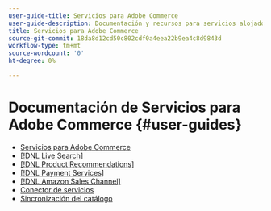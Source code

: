 ```yaml
---
user-guide-title: Servicios para Adobe Commerce
user-guide-description: Documentación y recursos para servicios alojados que proporcionan funcionalidades ampliadas a Adobe Commerce y Magento Open Source.
title: Servicios para Adobe Commerce
source-git-commit: 18da8d12cd50c802cdf0a4eea22b9ea4c8d9843d
workflow-type: tm+mt
source-wordcount: '0'
ht-degree: 0%

---
```


# Documentación de Servicios para Adobe Commerce {#user-guides}

- [Servicios para Adobe Commerce](home.md)
- [[!DNL Live Search]](https://experienceleague.adobe.com/docs/commerce-merchant-services/live-search/guide-overview.html)
- [[!DNL Product Recommendations]](https://experienceleague-review.corp.adobe.com/docs/commerce-merchant-services/product-recommendations/guide-overview.html)
- [[!DNL Payment Services]](https://experienceleague-review.corp.adobe.com/docs/commerce-merchant-services/payment-services/guide-overview.html)
- [[!DNL Amazon Sales Channel]](https://experienceleague.adobe.com/docs/commerce-channels/amazon/guide-overview.html)
- [Conector de servicios](/help/landing/saas.md)
- [Sincronización del catálogo](/help/landing/catalog-sync.md)
